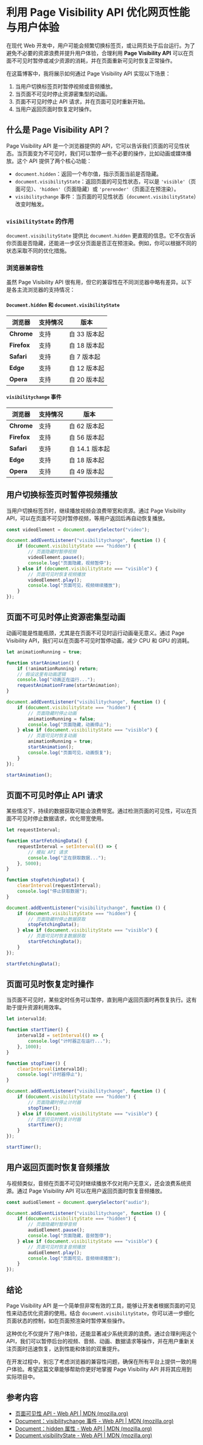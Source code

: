 # 利用 Page Visibility API 优化网页性能与用户体验

在现代 Web 开发中，用户可能会频繁切换标签页，或让网页处于后台运行。为了避免不必要的资源浪费并提升用户体验，合理利用 **Page Visibility API** 可以在页面不可见时暂停或减少资源的消耗，并在页面重新可见时恢复正常操作。

在这篇博客中，我将展示如何通过 Page Visibility API 实现以下场景：

1. 当用户切换标签页时暂停视频或音频播放。
1. 当页面不可见时停止资源密集型的动画。
1. 页面不可见时停止 API 请求，并在页面可见时重新开始。
1. 当用户返回页面时恢复定时操作。

## 什么是 Page Visibility API？

Page Visibility API 是一个浏览器提供的 API，它可以告诉我们页面的可见性状态。当页面变为不可见时，我们可以暂停一些不必要的操作，比如动画或媒体播放。这个 API 提供了两个核心功能：

-   `document.hidden`：返回一个布尔值，指示页面当前是否隐藏。
-   `document.visibilityState`：返回页面的可见性状态，可以是 `'visible'`（页面可见）、`'hidden'`（页面隐藏）或 `'prerender'`（页面正在预渲染）。
-   `visibilitychange` 事件：当页面的可见性状态（`document.visibilityState`）改变时触发。

### `visibilityState` 的作用

`document.visibilityState` 提供比 `document.hidden` 更直观的信息。它不仅告诉你页面是否隐藏，还能进一步区分页面是否正在预渲染。例如，你可以根据不同的状态采取不同的优化措施。

### 浏览器兼容性

虽然 Page Visibility API 很有用，但它的兼容性在不同浏览器中略有差异。以下是各主流浏览器的支持情况：

#### `Document.hidden` 和 `document.visibilityState`

| 浏览器      | 支持情况 | 版本         |
| ----------- | -------- | ------------ |
| **Chrome**  | 支持     | 自 33 版本起 |
| **Firefox** | 支持     | 自 18 版本起 |
| **Safari**  | 支持     | 自 7 版本起  |
| **Edge**    | 支持     | 自 12 版本起 |
| **Opera**   | 支持     | 自 20 版本起 |

#### `visibilitychange` 事件

| 浏览器      | 支持情况 | 版本           |
| ----------- | -------- | -------------- |
| **Chrome**  | 支持     | 自 62 版本起   |
| **Firefox** | 支持     | 自 56 版本起   |
| **Safari**  | 支持     | 自 14.1 版本起 |
| **Edge**    | 支持     | 自 18 版本起   |
| **Opera**   | 支持     | 自 49 版本起   |

## 用户切换标签页时暂停视频播放

当用户切换标签页时，继续播放视频会浪费带宽和资源。通过 Page Visibility API，可以在页面不可见时暂停视频，等用户返回后再自动恢复播放。

```js
const videoElement = document.querySelector("video");

document.addEventListener("visibilitychange", function () {
    if (document.visibilityState === "hidden") {
        // 页面隐藏时暂停视频
        videoElement.pause();
        console.log("页面隐藏，视频暂停");
    } else if (document.visibilityState === "visible") {
        // 页面可见时恢复视频播放
        videoElement.play();
        console.log("页面可见，视频继续播放");
    }
});
```

## 页面不可见时停止资源密集型动画

动画可能是性能瓶颈，尤其是在页面不可见时运行动画毫无意义。通过 Page Visibility API，我们可以在页面不可见时暂停动画，减少 CPU 和 GPU 的消耗。

```js
let animationRunning = true;

function startAnimation() {
    if (!animationRunning) return;
    // 假设这里有动画逻辑
    console.log("动画正在运行...");
    requestAnimationFrame(startAnimation);
}

document.addEventListener("visibilitychange", function () {
    if (document.visibilityState === "hidden") {
        // 页面隐藏时停止动画
        animationRunning = false;
        console.log("页面隐藏，动画停止");
    } else if (document.visibilityState === "visible") {
        // 页面可见时恢复动画
        animationRunning = true;
        startAnimation();
        console.log("页面可见，动画恢复");
    }
});

startAnimation();
```

## 页面不可见时停止 API 请求

某些情况下，持续的数据获取可能会浪费带宽。通过检测页面的可见性，可以在页面不可见时停止数据请求，优化带宽使用。

```js
let requestInterval;

function startFetchingData() {
    requestInterval = setInterval(() => {
        // 模拟 API 请求
        console.log("正在获取数据...");
    }, 5000);
}

function stopFetchingData() {
    clearInterval(requestInterval);
    console.log("停止获取数据");
}

document.addEventListener("visibilitychange", function () {
    if (document.visibilityState === "hidden") {
        // 页面隐藏时停止数据获取
        stopFetchingData();
    } else if (document.visibilityState === "visible") {
        // 页面可见时恢复数据获取
        startFetchingData();
    }
});

startFetchingData();
```

## 页面可见时恢复定时操作

当页面不可见时，某些定时任务可以暂停，直到用户返回页面时再恢复执行。这有助于提升资源利用效率。

```js
let intervalId;

function startTimer() {
    intervalId = setInterval(() => {
        console.log("计时器正在运行...");
    }, 1000);
}

function stopTimer() {
    clearInterval(intervalId);
    console.log("计时器停止");
}

document.addEventListener("visibilitychange", function () {
    if (document.visibilityState === "hidden") {
        // 页面隐藏时停止计时器
        stopTimer();
    } else if (document.visibilityState === "visible") {
        // 页面可见时恢复计时器
        startTimer();
    }
});

startTimer();
```

## 用户返回页面时恢复音频播放

与视频类似，音频在页面不可见时继续播放不仅对用户无意义，还会浪费系统资源。通过 Page Visibility API 可以在用户返回页面时恢复音频播放。

```js
const audioElement = document.querySelector("audio");

document.addEventListener("visibilitychange", function () {
    if (document.visibilityState === "hidden") {
        // 页面隐藏时暂停音频
        audioElement.pause();
        console.log("页面隐藏，音频暂停");
    } else if (document.visibilityState === "visible") {
        // 页面可见时恢复音频播放
        audioElement.play();
        console.log("页面可见，音频继续播放");
    }
});
```

## 结论

Page Visibility API 是一个简单但非常有效的工具，能够让开发者根据页面的可见性来动态优化资源的使用。结合 `document.visibilityState`，你可以进一步细化页面状态的控制，如在页面预渲染时暂停某些操作。

这种优化不仅提升了用户体验，还能显著减少系统资源的浪费。通过合理利用这个 API，我们可以暂停后台的视频、音频、动画、数据请求等操作，并在用户重新关注页面时迅速恢复，达到性能和体验的双重提升。

在开发过程中，别忘了考虑浏览器的兼容性问题，确保在所有平台上提供一致的用户体验。希望这篇文章能够帮助你更好地掌握 Page Visibility API 并将其应用到实际项目中。

## 参考内容

-   [页面可见性 API - Web API | MDN (mozilla.org)](https://developer.mozilla.org/zh-CN/docs/Web/API/Page_Visibility_API)
-   [Document：visibilitychange 事件 - Web API | MDN (mozilla.org)](https://developer.mozilla.org/zh-CN/docs/Web/API/Document/visibilitychange_event)
-   [Document：hidden 属性 - Web API | MDN (mozilla.org)](https://developer.mozilla.org/zh-CN/docs/Web/API/Document/hidden)
-   [Document.visibilityState - Web API | MDN (mozilla.org)](https://developer.mozilla.org/zh-CN/docs/Web/API/Document/visibilityState)
